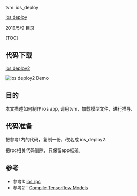 tvm: ios_deploy

[ios deploy](https://github.com/zhaowd2001/tvm_phone/blob/master/tvm-ios-deploy.md)

2019/5/9
  目录
  
[TOC]

## 代码下载 

   [ios deploy2 ](https://zwd.3wfocus.com/svn/files/trunk/tp/tvm/apps/ios_deploy2)

   ![ios deploy2 Demo](https://github.com/zhaowd2001/tvm_phone/blob/master/tvm-ios-deploy2.png?raw=true)
   
   
   
## 目的

   本文描述如何制作 ios app, 调用tvm，加载模型文件，进行推导.

## 代码准备
   把参考1内的代码，复制一份，改名成 ios_deploy2.

   把rpc相关代码删除，只保留app框架。

   
## 参考
   - 参考1: [ios rpc](https://github.com/dmlc/tvm/tree/master/apps/ios_rpc)
   - 参考2：[Compile Tensorflow Models](https://docs.tvm.ai/tutorials/frontend/from_tensorflow.html#sphx-glr-tutorials-frontend-from-tensorflow-py)
